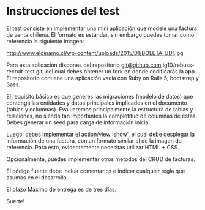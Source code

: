 # Instrucciones del test

 El test consiste en implementar una mini aplicación que modele una factura de venta chilena. El formato es estándar, sin embargo puedes tomar como referencia la siguiente imagen:

 http://www.eldinamo.cl/wp-content/uploads/2015/01/BOLETA-UDI.jpg

 Para esta aplicación dispones del repositorio git@github.com:ig10/rebuss-recruit-test.git, del cual debes obtener un fork en donde codificarás la app. El repositorio contiene una aplicación vacía con Ruby on Rails 5, bootstrap y Sass.

 El requisito básico es que generes las migraciones (modelo de datos) que contenga las entidades y datos principales implicados en el documento (tablas y columnas). Evaluaremos principalmente la estructura de tablas y relaciones, no siendo tan importantes la completitud de columnas de estas. Debes generar un seed para carga de información inicial.

 Luego, debes implementar el action/view 'show', el cual debe desplegar la información de una factura, con un formato similar al de la imagen de referencia. Para esto, evidentemente necesitas utilizar HTML + CSS.

 Opcionalmente, puedes implementar otros metodos del CRUD de facturas.

 El código fuente debe incluir comentarios e indicar cualquier regla que asumas en el desarrollo.

 El plazo Máximo de entrega es de tres días.

Suerte!
